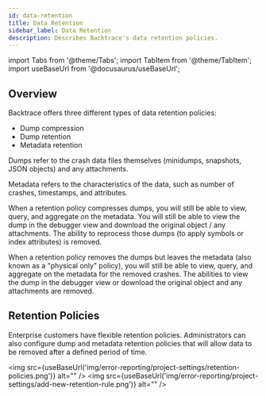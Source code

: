 ```yaml
---
id: data-retention
title: Data Retention
sidebar_label: Data Retention
description: Describes Backtrace's data retention policies.
---
```

import Tabs from '@theme/Tabs';
import TabItem from '@theme/TabItem';
import useBaseUrl from '@docusaurus/useBaseUrl';

## Overview
Backtrace offers three different types of data retention policies:
- Dump compression
- Dump retention
- Metadata retention

Dumps refer to the crash data files themselves (minidumps, snapshots, JSON objects) and any attachments.

Metadata refers to the characteristics of the data, such as number of crashes, timestamps, and attributes.

When a retention policy compresses dumps, you will still be able to view, query, and aggregate on the metadata. You will still be able to view the dump in the debugger view and download the original object / any attachments. The ability to reprocess those dumps (to apply symbols or index attributes) is removed.

When a retention policy removes the dumps but leaves the metadata (also known as a "physical only" policy), you will still be able to view, query, and aggregate on the metadata for the removed crashes. The abilities to view the dump in the debugger view or download the original object and any attachments are removed.

## Retention Policies
Enterprise customers have flexible retention policies. Administrators can also configure dump and metadata retention policies that will allow data to be removed after a defined period of time.

<img src={useBaseUrl('img/error-reporting/project-settings/retention-policies.png')} alt="" />
<img src={useBaseUrl('img/error-reporting/project-settings/add-new-retention-rule.png')} alt="" />
